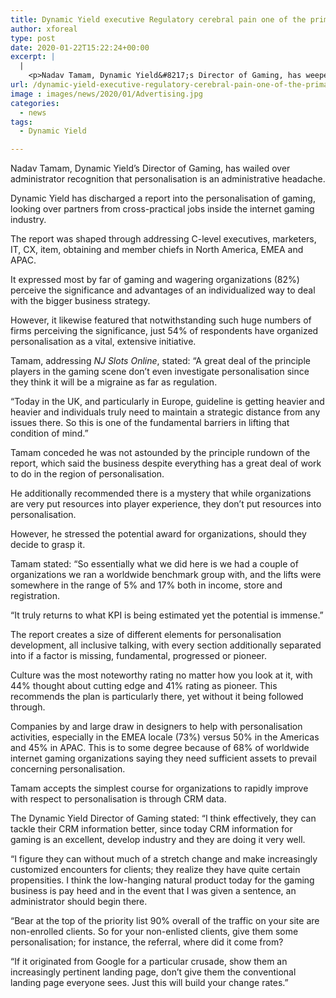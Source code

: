 ```yaml
---
title: Dynamic Yield executive Regulatory cerebral pain one of the primary barricades to personalisation
author: xforeal 
type: post
date: 2020-01-22T15:22:24+00:00
excerpt: |
  |
    <p>Nadav Tamam, Dynamic Yield&#8217;s Director of Gaming, has weeped over administrator observation that personalisation is an administrative headache </p>
url: /dynamic-yield-executive-regulatory-cerebral-pain-one-of-the-primary-barricades-to-personalisation/
image : images/news/2020/01/Advertising.jpg
categories:
  - news
tags:
  - Dynamic Yield

---
```

Nadav Tamam, Dynamic Yield’s Director of Gaming, has wailed over administrator recognition that personalisation is an administrative headache.

Dynamic Yield has discharged a report into the personalisation of gaming, looking over partners from cross-practical jobs inside the internet gaming industry.

The report was shaped through addressing C-level executives, <span lang="EN-US">marketers, IT, CX, item, obtaining and member chiefs in North America, EMEA and APAC.</span>

It expressed most by far of gaming and wagering organizations (82%) perceive the significance and advantages of an individualized way to deal with the bigger business strategy.

However, it likewise featured that notwithstanding such huge numbers of firms perceiving the significance, just 54% of respondents have organized personalisation as a vital, extensive initiative.

Tamam, addressing _NJ Slots Online_, stated: “A great deal of the principle players in the gaming scene don’t even investigate personalisation since they think it will be a migraine as far as regulation.

“Today in the UK, and particularly in Europe, guideline is getting heavier and heavier and individuals truly need to maintain a strategic distance from any issues there. So this is one of the fundamental barriers in lifting that condition of mind.”

Tamam conceded he was not astounded by the principle rundown of the report, which said the business despite everything has a great deal of work to do in the region of personalisation.

He additionally recommended there is a mystery that while organizations are very put resources into player experience, they don’t put resources into personalisation.

However, he stressed the potential award for organizations, should they decide to grasp it.

Tamam stated: “So essentially what we did here is we had a couple of organizations we ran a worldwide benchmark group with, and the lifts were somewhere in the range of 5% and 17% both in income, store and registration.

“It truly returns to what KPI is being estimated yet the potential is immense.”

The report creates a size of different elements for personalisation development, all inclusive talking, with every section additionally separated into if a factor is missing, fundamental, progressed or pioneer.

Culture was the most noteworthy rating no matter how you look at it, with 44% thought about cutting edge and 41% rating as pioneer. This recommends the plan is particularly there, yet without it being followed through.

Companies by and large draw in designers to help with personalisation activities, especially in the EMEA locale (73%) versus 50% in the Americas and 45% in APAC. This is to some degree because of 68% of worldwide internet gaming organizations saying they need sufficient assets to prevail concerning personalisation.

Tamam accepts the simplest course for organizations to rapidly improve with respect to personalisation is through CRM data.

The Dynamic Yield Director of Gaming stated: “I think effectively, they can tackle their CRM information better, since today CRM information for gaming is an excellent, develop industry and they are doing it very well.

“I figure they can without much of a stretch change and make increasingly customized encounters for clients; they realize they have quite certain propensities. I think the low-hanging natural product today for the gaming business is pay heed and in the event that I was given a sentence, an administrator should begin there.

“Bear at the top of the priority list 90% overall of the traffic on your site are non-enrolled clients. So for your non-enlisted clients, give them some personalisation; for instance, the referral, where did it come from?

“If it originated from Google for a particular crusade, show them an increasingly pertinent landing page, don’t give them the conventional landing page everyone sees. Just this will build your change rates.”